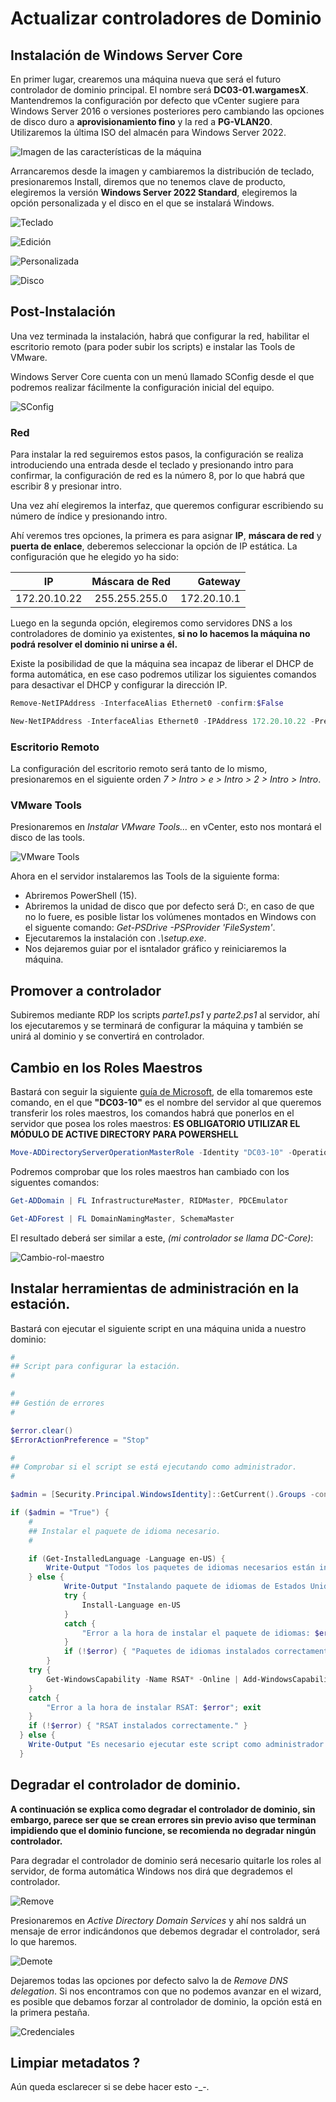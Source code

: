 # Actualizar controladores de Dominio

## Instalación de Windows Server Core

En primer lugar, crearemos una máquina nueva que será el futuro controlador de dominio principal. El nombre será **DC03-01.wargamesX**. Mantendremos la configuración por defecto que vCenter sugiere para Windows Server 2016 o versiones posteriores pero cambiando las opciones de disco duro a **aprovisionamiento fino** y la red a **PG-VLAN20**. Utilizaremos la última ISO del almacén para Windows Server 2022.

![Imagen de las características de la máquina](../doc/Server-Core/creacion-maquina.jpg)

Arrancaremos desde la imagen y cambiaremos la distribución de teclado, presionaremos Install, diremos que no tenemos clave de producto, elegiremos la versión **Windows Server 2022 Standard**, elegiremos la opción personalizada y el disco en el que se instalará Windows.

![Teclado](../doc/Server-Core/teclado.jpg)

![Edición](../doc/Server-Core/edicion.jpg)

![Personalizada](../doc/Server-Core/personalizada.png)

![Disco](../doc/Server-Core/disco.jpg)


## Post-Instalación

Una vez terminada la instalación, habrá que configurar la red, habilitar el escritorio remoto (para poder subir los scripts) e instalar las Tools de VMware.

Windows Server Core cuenta con un menú llamado SConfig desde el que podremos realizar fácilmente la configuración inicial del equipo.

![SConfig](../doc/Server-Core/sconfig.jpg)

### Red

Para instalar la red seguiremos estos pasos, la configuración se realiza introduciendo una entrada desde el teclado y presionando intro para confirmar, la configuración de red es la número 8, por lo que habrá que escribir 8 y presionar intro.

Una vez ahí elegiremos la interfaz, que queremos configurar escribiendo su número de índice y presionando intro.

Ahí veremos tres opciones, la primera es para asignar **IP**, **máscara de red** y **puerta de enlace**, deberemos seleccionar la opción de IP estática. La configuración que he elegido yo ha sido:

| **IP**        | **Máscara de Red**           | **Gateway**  |
| ------------- |:-------------:| -----:|
| 172.20.10.22      | 255.255.255.0 | 172.20.10.1 |

Luego en la segunda opción, elegiremos como servidores DNS a los controladores de dominio ya existentes, **si no lo hacemos la máquina no podrá resolver el dominio ni unirse a él.**

Existe la posibilidad de que la máquina sea incapaz de liberar el DHCP de forma automática, en ese caso podremos utilizar los siguientes comandos para desactivar el DHCP y configurar la dirección IP.

```PowerShell
Remove-NetIPAddress -InterfaceAlias Ethernet0 -confirm:$False
```
```PowerShell
New-NetIPAddress -InterfaceAlias Ethernet0 -IPAddress 172.20.10.22 -PrefixLength 24 -DefaultGateway 172.20.10.1
```


### Escritorio Remoto

La configuración del escritorio remoto será tanto de lo mismo, presionaremos en el siguiente orden *7 > Intro > e > Intro > 2 > Intro > Intro*.


### VMware Tools

Presionaremos en *Instalar VMware Tools…* en vCenter, esto nos montará el disco de las tools.

![VMware Tools](../doc/Server-Core/tools.jpg)


Ahora en el servidor instalaremos las Tools de la siguiente forma:

* Abriremos PowerShell (15).
* Abriremos la unidad de disco que por defecto será D:, en caso de que no lo fuere, es posible listar los volúmenes montados en Windows con el siguente comando: *Get-PSDrive -PSProvider 'FileSystem'*.
* Ejecutaremos la instalación con *.\setup.exe*.
* Nos dejaremos guiar por el isntalador gráfico y reiniciaremos la máquina.


## Promover a controlador

Subiremos mediante RDP los scripts *parte1.ps1* y *parte2.ps1* al servidor, ahí los ejecutaremos y se terminará de configurar la máquina y también se unirá al dominio y se convertirá en controlador.

## Cambio en los Roles Maestros

Bastará con seguir la siguiente [guía de Microsoft](https://learn.microsoft.com/en-us/windows-server/identity/ad-ds/deploy/upgrade-domain-controllers#:~:text=Add%20a%20new%20domain%20controller%20with%20a%20newer%20version%20of%20Windows%20Server), de ella tomaremos este comando, en el que **"DC03-10"** es el nombre del servidor al que queremos transferir los roles maestros, los comandos habrá que ponerlos en el servidor que posea los roles maestros:
**ES OBLIGATORIO UTILIZAR EL MÓDULO DE ACTIVE DIRECTORY PARA POWERSHELL**
```PowerShell
Move-ADDirectoryServerOperationMasterRole -Identity "DC03-10" -OperationMasterRole 0,1,2,3,4
```

Podremos comprobar que los roles maestros han cambiado con los siguentes comandos:
```PowerShell
Get-ADDomain | FL InfrastructureMaster, RIDMaster, PDCEmulator
```
```PowerShell
Get-ADForest | FL DomainNamingMaster, SchemaMaster
```

El resultado deberá ser similar a este, *(mi controlador se llama DC-Core)*:

![Cambio-rol-maestro](../doc/Server-Core/roles-cambiados.jpg)


## Instalar herramientas de administración en la estación.

Bastará con ejecutar el siguiente script en una máquina unida a nuestro dominio:

```PowerShell
#
## Script para configurar la estación.
#

#
## Gestión de errores
#

$error.clear()
$ErrorActionPreference = "Stop"

#
## Comprobar si el script se está ejecutando como administrador.
#

$admin = [Security.Principal.WindowsIdentity]::GetCurrent().Groups -contains 'S-1-5-32-544'

if ($admin = "True") {
    #
    ## Instalar el paquete de idioma necesario.
    #

    if (Get-InstalledLanguage -Language en-US) {
        Write-Output "Todos los paquetes de idiomas necesarios están instalados."
    } else {
            Write-Output "Instalando paquete de idiomas de Estados Unidos."
            try {
                Install-Language en-US
            }
            catch {
                "Error a la hora de instalar el paquete de idiomas: $error"; exit
            }
            if (!$error) { "Paquetes de idiomas instalados correctamente." }
        }
    try {
        Get-WindowsCapability -Name RSAT* -Online | Add-WindowsCapability –Online
    }
    catch {
        "Error a la hora de instalar RSAT: $error"; exit
    }
    if (!$error) { "RSAT instalados correctamente." }
  } else {
    Write-Output "Es necesario ejecutar este script como administrador."
  }
```
## Degradar el controlador de dominio.

**A continuación se explica como degradar el controlador de dominio, sin embargo, parece ser que se crean errores sin previo aviso que terminan impidiendo que el dominio funcione, se recomienda no degradar ningún controlador.**

Para degradar el controlador de dominio será necesario quitarle los roles al servidor, de forma automática Windows nos dirá que degrademos el controlador.

![Remove](../doc/Server-Core/remove.jpg)

Presionaremos en *Active Directory Domain Services* y ahí nos saldrá un mensaje de error indicándonos que debemos degradar el controlador, será lo que haremos.

![Demote](../doc/Server-Core/demote.jpg)

Dejaremos todas las opciones por defecto salvo la de *Remove DNS delegation*. Si nos encontramos con que no podemos avanzar en el wizard, es posible que debamos forzar al controlador de dominio, la opción está en la primera pestaña.

![Credenciales](../doc/Server-Core/credenciales.jpg)

## Limpiar metadatos ?

Aún queda esclarecer si se debe hacer esto -_-.